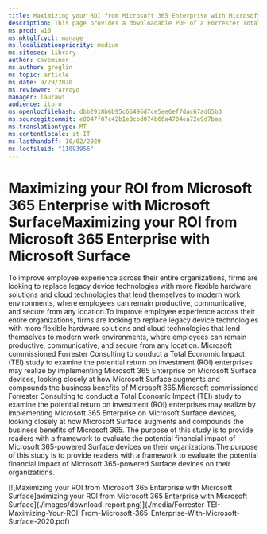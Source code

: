 ```yaml
---
title: Maximizing your ROI from Microsoft 365 Enterprise with Microsoft Surface
description: This page provides a downloadable PDF of a Forrester Total Economic Impact Study commissioned by Microsoft.
ms.prod: w10
ms.mktglfcycl: manage
ms.localizationpriority: medium
ms.sitesec: library
author: coveminer
ms.author: greglin
ms.topic: article
ms.date: 9/29/2020
ms.reviewer: rarroyo
manager: laurawi
audience: itpro
ms.openlocfilehash: dbb2918b6b95c66496d7ce5ee6ef7dac67ad65b3
ms.sourcegitcommit: e0047f07c42b1e3cbd074b66a4704ea72e9d7bae
ms.translationtype: MT
ms.contentlocale: it-IT
ms.lasthandoff: 10/02/2020
ms.locfileid: "11093956"
---
```

# <span data-ttu-id="f203e-103">Maximizing your ROI from Microsoft 365 Enterprise with Microsoft Surface</span><span class="sxs-lookup"><span data-stu-id="f203e-103">Maximizing your ROI from Microsoft 365 Enterprise with Microsoft Surface</span></span>

 <span data-ttu-id="f203e-104">To improve employee experience across their entire organizations, firms are looking to replace legacy device technologies with more flexible hardware solutions and cloud technologies that lend themselves to modern work environments, where employees can remain productive, communicative, and secure from any location.</span><span class="sxs-lookup"><span data-stu-id="f203e-104">To improve employee experience across their entire organizations, firms are looking to replace legacy device technologies with more flexible hardware solutions and cloud technologies that lend themselves to modern work environments, where employees can remain productive, communicative, and secure from any location.</span></span> <span data-ttu-id="f203e-105">Microsoft commissioned Forrester Consulting to conduct a Total Economic Impact (TEI) study to examine the potential return on investment (ROI) enterprises may realize by implementing Microsoft 365 Enterprise on Microsoft Surface devices, looking closely at how Microsoft Surface augments and compounds the business benefits of Microsoft 365.</span><span class="sxs-lookup"><span data-stu-id="f203e-105">Microsoft commissioned Forrester Consulting to conduct a Total Economic Impact (TEI) study to examine the potential return on investment (ROI) enterprises may realize by implementing Microsoft 365 Enterprise on Microsoft Surface devices, looking closely at how Microsoft Surface augments and compounds the business benefits of Microsoft 365.</span></span> <span data-ttu-id="f203e-106">The purpose of this study is to provide readers with a framework to evaluate the potential financial impact of Microsoft 365-powered Surface devices on their organizations.</span><span class="sxs-lookup"><span data-stu-id="f203e-106">The purpose of this study is to provide readers with a framework to evaluate the potential financial impact of Microsoft 365-powered Surface devices on their organizations.</span></span>

[![M<span data-ttu-id="f203e-107">aximizing your ROI from Microsoft 365 Enterprise with Microsoft Surface]</span><span class="sxs-lookup"><span data-stu-id="f203e-107">aximizing your ROI from Microsoft 365 Enterprise with Microsoft Surface]</span></span>(./images/download-report.png)](./media/Forrester-TEI-Maximizing-Your-ROI-From-Microsoft-365-Enterprise-With-Microsoft-Surface-2020.pdf)



